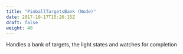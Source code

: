 ```yaml
---
title: "PinballTargetsBank (Node)"
date: 2017-10-17T15:26:15Z
draft: false
weight: 40
---
```


Handles a bank of targets, the light states and watches for completion